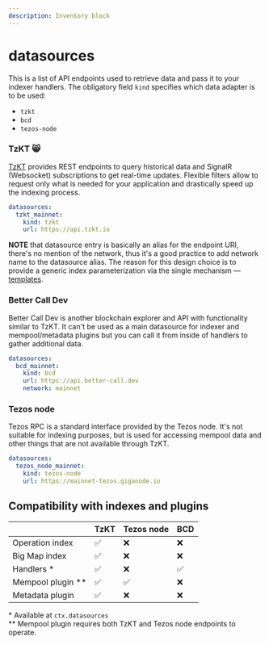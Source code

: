 ```yaml
---
description: Inventory block
---
```


# datasources

This is a list of API endpoints used to retrieve data and pass it to your indexer handlers. The obligatory field `kind` specifies which data adapter is to be used:

* `tzkt`
* `bcd`
* `tezos-node`

### TzKT 😸

[TzKT](https://api.tzkt.io/) provides REST endpoints to query historical data and SignalR \(Websocket\) subscriptions to get real-time updates. Flexible filters allow to request only what is needed for your application and drastically speed up the indexing process.

```yaml
datasources:
  tzkt_mainnet:
    kind: tzkt
    url: https://api.tzkt.io
```

**NOTE** that datasource entry is basically an alias for the endpoint URI, there's no mention of the network, thus it's a good practice to add network name to the datasource alias. The reason for this design choice is to provide a generic index parameterization via the single mechanism — [templates](templates.md).

### Better Call Dev

Better Call Dev is another blockchain explorer and API with functionality similar to TzKT. It can't be used as a main datasource for indexer and mempool/metadata plugins but you can call it from inside of handlers to gather additional data.

```yaml
datasources:
  bcd_mainnet:
    kind: bcd
    url: https://api.better-call.dev
    network: mainnet

```

### Tezos node

Tezos RPC is a standard interface provided by the Tezos node. It's not suitable for indexing purposes, but is used for accessing mempool data and other things that are not available through TzKT.

```yaml
datasources:
  tezos_node_mainnet:
    kind: tezos-node
    url: https://mainnet-tezos.giganode.io
```

## Compatibility with indexes and plugins

|  | TzKT | Tezos node | BCD |
| :--- | :--- | :--- | :--- |
| Operation index | ✅ | ❌ | ❌ |
| Big Map index | ✅ | ❌ | ❌ |
| Handlers \* | ✅ | ❌ | ✅ |
| Mempool plugin \*\* | ✅ | ✅ | ❌ |
| Metadata plugin | ✅ | ❌ | ❌ |

\* Available at `ctx.datasources`  
\*\* Mempool plugin requires both TzKT and Tezos node endpoints to operate.

